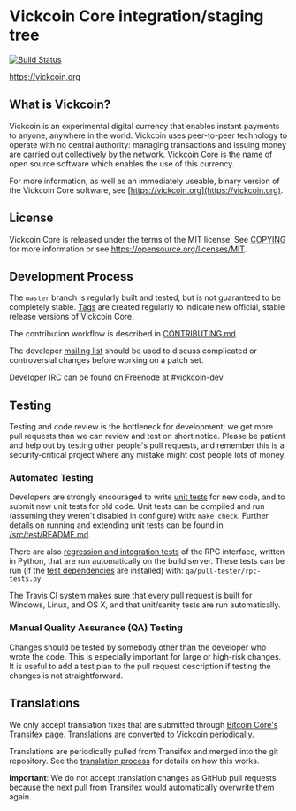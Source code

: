 Vickcoin Core integration/staging tree
=====================================

[![Build Status](https://travis-ci.org/vickcoin-project/vickcoin.svg?branch=master)](https://travis-ci.org/vickcoin-project/vickcoin)

https://vickcoin.org

What is Vickcoin?
----------------

Vickcoin is an experimental digital currency that enables instant payments to
anyone, anywhere in the world. Vickcoin uses peer-to-peer technology to operate
with no central authority: managing transactions and issuing money are carried
out collectively by the network. Vickcoin Core is the name of open source
software which enables the use of this currency.

For more information, as well as an immediately useable, binary version of
the Vickcoin Core software, see [https://vickcoin.org](https://vickcoin.org).

License
-------

Vickcoin Core is released under the terms of the MIT license. See [COPYING](COPYING) for more
information or see https://opensource.org/licenses/MIT.

Development Process
-------------------

The `master` branch is regularly built and tested, but is not guaranteed to be
completely stable. [Tags](https://github.com/vickcoin-project/vickcoin/tags) are created
regularly to indicate new official, stable release versions of Vickcoin Core.

The contribution workflow is described in [CONTRIBUTING.md](CONTRIBUTING.md).

The developer [mailing list](https://groups.google.com/forum/#!forum/vickcoin-dev)
should be used to discuss complicated or controversial changes before working
on a patch set.

Developer IRC can be found on Freenode at #vickcoin-dev.

Testing
-------

Testing and code review is the bottleneck for development; we get more pull
requests than we can review and test on short notice. Please be patient and help out by testing
other people's pull requests, and remember this is a security-critical project where any mistake might cost people
lots of money.

### Automated Testing

Developers are strongly encouraged to write [unit tests](src/test/README.md) for new code, and to
submit new unit tests for old code. Unit tests can be compiled and run
(assuming they weren't disabled in configure) with: `make check`. Further details on running
and extending unit tests can be found in [/src/test/README.md](/src/test/README.md).

There are also [regression and integration tests](/qa) of the RPC interface, written
in Python, that are run automatically on the build server.
These tests can be run (if the [test dependencies](/qa) are installed) with: `qa/pull-tester/rpc-tests.py`

The Travis CI system makes sure that every pull request is built for Windows, Linux, and OS X, and that unit/sanity tests are run automatically.

### Manual Quality Assurance (QA) Testing

Changes should be tested by somebody other than the developer who wrote the
code. This is especially important for large or high-risk changes. It is useful
to add a test plan to the pull request description if testing the changes is
not straightforward.

Translations
------------

We only accept translation fixes that are submitted through [Bitcoin Core's Transifex page](https://www.transifex.com/projects/p/bitcoin/).
Translations are converted to Vickcoin periodically.

Translations are periodically pulled from Transifex and merged into the git repository. See the
[translation process](doc/translation_process.md) for details on how this works.

**Important**: We do not accept translation changes as GitHub pull requests because the next
pull from Transifex would automatically overwrite them again.
